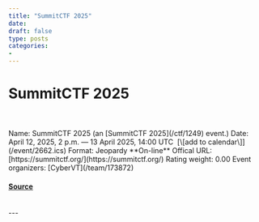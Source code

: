 ```yaml
---
title: "SummitCTF 2025"
date: 
draft: false
type: posts
categories: 
- 
---
```

# SummitCTF 2025

<br/>

<br/>
Name: SummitCTF 2025 (an [SummitCTF 2025](/ctf/1249) event.)  
Date: April 12, 2025, 2 p.m. — 13 April 2025, 14:00 UTC  [\[add to calendar\]](/event/2662.ics)  
Format: Jeopardy  
**On-line**  
Offical URL: [https://summitctf.org/](https://summitctf.org/)  
Rating weight: 0.00  
Event organizers: [CyberVT](/team/173872)

#### [Source](https://ctftime.org/event/2662)

<br/>
---
